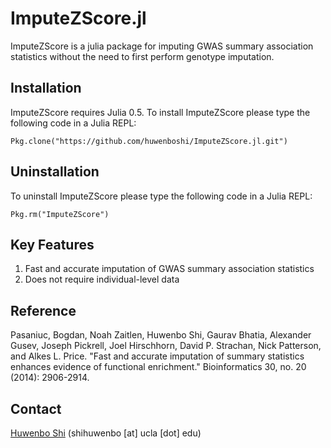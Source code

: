 # ImputeZScore.jl

ImputeZScore is a julia package for imputing GWAS summary association
statistics without the need to first perform genotype imputation.

## Installation

ImputeZScore requires Julia 0.5. To install ImputeZScore please type
the following code in a Julia REPL:

```
Pkg.clone("https://github.com/huwenboshi/ImputeZScore.jl.git")
```

## Uninstallation

To uninstall ImputeZScore please type the following code in
a Julia REPL:

```
Pkg.rm("ImputeZScore")
```

## Key Features
 
1. Fast and accurate imputation of GWAS summary association statistics
2. Does not require individual-level data

## Reference
Pasaniuc, Bogdan, Noah Zaitlen, Huwenbo Shi, Gaurav Bhatia, Alexander Gusev, Joseph Pickrell, Joel Hirschhorn, David P. Strachan, Nick Patterson, and Alkes L. Price. "Fast and accurate imputation of summary statistics enhances evidence of functional enrichment." Bioinformatics 30, no. 20 (2014): 2906-2914.

## Contact

[Huwenbo Shi](https://huwenboshi.github.io) (shihuwenbo [at] ucla [dot] edu)


